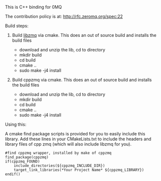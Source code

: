 This is C++ binding for 0MQ

The contribution policy is at: http://rfc.zeromq.org/spec:22

Build steps:

1. Build [libzmq](https://github.com/zeromq/libzmq) via cmake. This does an out of source build and installs the build files
   - download and unzip the lib, cd to directory
   - mkdir build
   - cd build
   - cmake ..
   - sudo make -j4 install

2. Build cppzmq via cmake. This does an out of source build and installs the build files
   - download and unzip the lib, cd to directory
   - mkdir build
   - cd build
   - cmake ..
   - sudo make -j4 install

Using this:

A cmake find package scripts is provided for you to easily include this library.
Add these lines in your CMakeLists.txt to include the headers and library files of
cpp zmq (which will also include libzmq for you).

```
#find cppzmq wrapper, installed by make of cppzmq
find_package(cppzmq)
if(cppzmq_FOUND)
    include_directories(${cppzmq_INCLUDE_DIR})
    target_link_libraries(*Your Project Name* ${cppzmq_LIBRARY})
endif()
```


